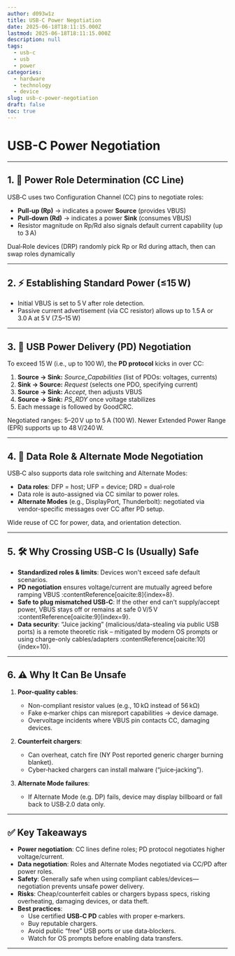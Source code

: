 ```yaml
---
author: d093w1z
title: USB-C Power Negotiation
date: 2025-06-18T18:11:15.000Z
lastmod: 2025-06-18T18:11:15.000Z
description: null
tags:
  - usb-c
  - usb
  - power
categories:
  - hardware
  - technology
  - device
slug: usb-c-power-negotiation
draft: false
toc: true
---
```

# USB-C Power Negotiation

---

## 1. 🔌 Power Role Determination (CC Line)

USB‑C uses two Configuration Channel (CC) pins to negotiate roles:

- **Pull‑up (Rp)** → indicates a power **Source** (provides VBUS)
- **Pull‑down (Rd)** → indicates a power **Sink** (consumes VBUS)
- Resistor magnitude on Rp/Rd also signals default current capability (up to 3 A) 

Dual‑Role devices (DRP) randomly pick Rp or Rd during attach, then can swap roles dynamically

---

## 2. ⚡ Establishing Standard Power (≤15 W)

- Initial VBUS is set to 5 V after role detection.
- Passive current advertisement (via CC resistor) allows up to 1.5 A or 3.0 A at 5 V (7.5–15 W)

---

## 3. 📘 USB Power Delivery (PD) Negotiation

To exceed 15 W (i.e., up to 100 W), the **PD protocol** kicks in over CC:

1. **Source → Sink:** _Source_Capabilities_ (list of PDOs: voltages, currents)
2. **Sink → Source:** _Request_ (selects one PDO, specifying current)
3. **Source → Sink:** _Accept_, then adjusts VBUS
4. **Source → Sink:** _PS_RDY_ once voltage stabilizes  
5. Each message is followed by GoodCRC.

Negotiated ranges: 5–20 V up to 5 A (100 W). Newer Extended Power Range (EPR) supports up to 48 V/240 W.

---

## 4. 🔄 Data Role & Alternate Mode Negotiation

USB‑C also supports data role switching and Alternate Modes:

- **Data roles**: DFP = host; UFP = device; DRD = dual‑role
- Data role is auto-assigned via CC similar to power roles.
- **Alternate Modes** (e.g., DisplayPort, Thunderbolt): negotiated via vendor-specific messages over CC after PD setup.

Wide reuse of CC for power, data, and orientation detection.

---

## 5. 🛠️ Why Crossing USB‑C Is (Usually) Safe

- **Standardized roles & limits**: Devices won't exceed safe default scenarios.
- **PD negotiation** ensures voltage/current are mutually agreed before ramping VBUS :contentReference[oaicite:8]{index=8}.
- **Safe to plug mismatched USB‑C**: If the other end can't supply/accept power, VBUS stays off or remains at safe 0 V/5 V :contentReference[oaicite:9]{index=9}.
- **Data security**: “Juice jacking” (malicious/data-stealing via public USB ports) is a remote theoretic risk – mitigated by modern OS prompts or using charge-only cables/adapters :contentReference[oaicite:10]{index=10}.

---

## 6. ⚠️ Why It Can Be Unsafe

1. **Poor-quality cables**:
   - Non-compliant resistor values (e.g., 10 kΩ instead of 56 kΩ)
   - Fake e‑marker chips can misreport capabilities → device damage.
   - Overvoltage incidents where VBUS pin contacts CC, damaging devices.

2. **Counterfeit chargers**:
   - Can overheat, catch fire (NY Post reported generic charger burning blanket).
   - Cyber‑hacked chargers can install malware (“juice‑jacking”).

3. **Alternate Mode failures**:
   - If Alternate Mode (e.g. DP) fails, device may display billboard or fall back to USB‑2.0 data only.

---

## ✅ Key Takeaways

- **Power negotiation**: CC lines define roles; PD protocol negotiates higher voltage/current.
- **Data negotiation**: Roles and Alternate Modes negotiated via CC/PD after power roles.
- **Safety**: Generally safe when using compliant cables/devices—negotiation prevents unsafe power delivery.
- **Risks**: Cheap/counterfeit cables or chargers bypass specs, risking overheating, damaging devices, or data theft.
- **Best practices**:
  - Use certified **USB‑C PD** cables with proper e‑markers.
  - Buy reputable chargers.
  - Avoid public “free” USB ports or use data‑blockers.
  - Watch for OS prompts before enabling data transfers.

---
